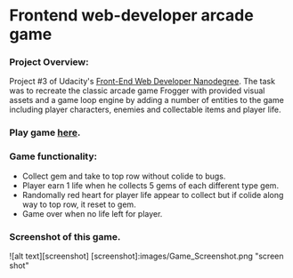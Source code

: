 # Frontend web-developer arcade game

### Project Overview:

Project #3 of Udacity's [Front-End Web Developer Nanodegree](https://www.udacity.com/course/front-end-web-developer-nanodegree--nd001). The task was to recreate the classic arcade game Frogger with provided visual assets and a game loop engine by adding a number of entities to the game including player characters, enemies and collectable items and player life.


### Play game [here](https://kiranapatel.github.io/arcade/).

### Game functionality:

* Collect gem and take to top row without colide to bugs.
* Player earn 1 life when he collects 5 gems of each different type gem.
* Randomally red heart for player life appear to collect but if colide along way to top row, it reset to gem.
* Game over when no life left for player.

### Screenshot of this game.
![alt text][screenshot]
[screenshot]:images/Game_Screenshot.png "screen shot"

